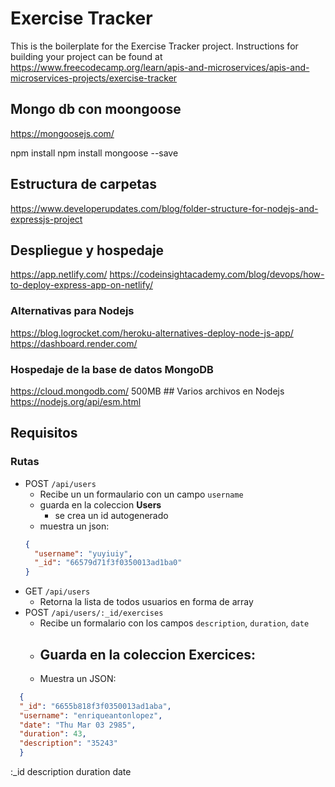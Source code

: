 # Exercise Tracker

This is the boilerplate for the Exercise Tracker project. Instructions for building your project can be found at https://www.freecodecamp.org/learn/apis-and-microservices/apis-and-microservices-projects/exercise-tracker

## Mongo db con moongoose

https://mongoosejs.com/

npm install npm install mongoose --save

## Estructura de carpetas

https://www.developerupdates.com/blog/folder-structure-for-nodejs-and-expressjs-project

## Despliegue y hospedaje

https://app.netlify.com/
https://codeinsightacademy.com/blog/devops/how-to-deploy-express-app-on-netlify/

### Alternativas para Nodejs

https://blog.logrocket.com/heroku-alternatives-deploy-node-js-app/
https://dashboard.render.com/

### Hospedaje de la base de datos MongoDB

https://cloud.mongodb.com/
500MB
## Varios archivos en Nodejs
https://nodejs.org/api/esm.html

## Requisitos

### Rutas

- POST `/api/users`
  - Recibe un un formaulario con un campo `username`
  - guarda en la coleccion **Users**
    - se crea un id autogenerado
  - muestra un json:
  ```json
  {
    "username": "yuyiuiy",
    "_id": "66579d71f3f0350013ad1ba0"
  }
  ```
- GET `/api/users`
  - Retorna la lista de todos usuarios en forma de array
- POST `/api/users/:_id/exercises` 
    - Recibe un formalario con los campos `description`, `duration`, `date`
    - Guarda en la coleccion Exercices:
        - 
    - Muestra un JSON:
```json
  {
  "_id": "6655b818f3f0350013ad1aba",
  "username": "enriqueantonlopez",
  "date": "Thu Mar 03 2985",
  "duration": 43,
  "description": "35243"
  }
```
:_id
description
duration
date
```
